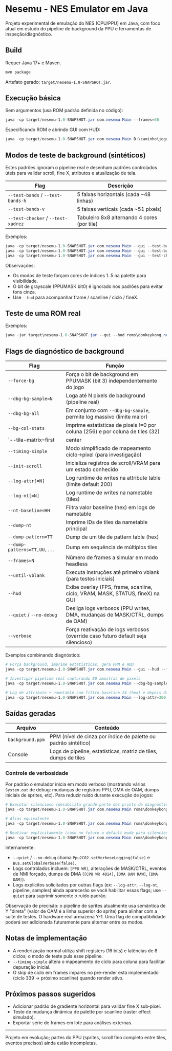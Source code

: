 # Nesemu - NES Emulator em Java

Projeto experimental de emulação do NES (CPU/PPU) em Java, com foco atual em estudo do pipeline de background da PPU e ferramentas de inspeção/diagnóstico.

## Build

Requer Java 17+ e Maven.

```powershell
mvn package
```

Artefato gerado: `target/nesemu-1.0-SNAPSHOT.jar`.

## Execução básica

Sem argumentos (usa ROM padrão definida no código):

```powershell
java -cp target/nesemu-1.0-SNAPSHOT.jar com.nesemu.Main --frames=60
```

Especificando ROM e abrindo GUI com HUD:

```powershell
java -cp target/nesemu-1.0-SNAPSHOT.jar com.nesemu.Main D:\caminho\jogo.nes --gui --hud
```

## Modos de teste de background (sintéticos)

Estes padrões ignoram o pipeline real e desenham padrões controlados úteis para validar scroll, fine X, atributos e atualização de tela.

| Flag | Descrição |
|------|-----------|
| `--test-bands` / `--test-bands-h` | 5 faixas horizontais (cada ~48 linhas) |
| `--test-bands-v` | 5 faixas verticais (cada ~51 pixels) |
| `--test-checker` / `--test-xadrez` | Tabuleiro 8x8 alternando 4 cores (por tile) |

Exemplos:
```powershell
java -cp target/nesemu-1.0-SNAPSHOT.jar com.nesemu.Main --gui --test-bands-h --hud
java -cp target/nesemu-1.0-SNAPSHOT.jar com.nesemu.Main --gui --test-bands-v --hud
java -cp target/nesemu-1.0-SNAPSHOT.jar com.nesemu.Main --gui --test-checker --hud
```

Observações:
* Os modos de teste forçam cores de índices 1..5 na palette para visibilidade.
* O bit de grayscale (PPUMASK bit0) é ignorado nos padrões para evitar tons cinza.
* Use `--hud` para acompanhar frame / scanline / ciclo / fineX.

## Teste de uma ROM real

Exemplos:
```powershell
java -jar target\nesemu-1.0-SNAPSHOT.jar --gui --hud roms\donkeykong.nes
```

## Flags de diagnóstico de background

| Flag | Função |
|------|--------|
| `--force-bg` | Força o bit de background em PPUMASK (bit 3) independentemente do jogo |
| `--dbg-bg-sample=N` | Loga até N pixels de background (pipeline real) |
| `--dbg-bg-all` | Em conjunto com `--dbg-bg-sample`, permite log massivo (limite maior) |
| `--bg-col-stats` | Imprime estatísticas de pixels !=0 por coluna (256) e por coluna de tiles (32) |
| `--tile-matrix=first|center|nonzero` | ASCII matrix: escolha de pixel representativo por tile ao gerar matriz |
| `--timing-simple` | Modo simplificado de mapeamento ciclo->pixel (para investigação) |
| `--init-scroll` | Inicializa registros de scroll/VRAM para um estado conhecido |
| `--log-attr[=N]` | Log runtime de writes na attribute table (limite default 200) |
| `--log-nt[=N]` | Log runtime de writes na nametable (tiles) |
| `--nt-baseline=HH` | Filtra valor baseline (hex) em logs de nametable |
| `--dump-nt` | Imprime IDs de tiles da nametable principal |
| `--dump-pattern=TT` | Dump de um tile de pattern table (hex) |
| `--dump-patterns=TT,UU,...` | Dump em sequência de múltiplos tiles |
| `--frames=N` | Número de frames a simular em modo headless |
| `--until-vblank` | Executa instruções até primeiro vblank (para testes iniciais) |
| `--hud` | Exibe overlay (FPS, frame, scanline, ciclo, VRAM, MASK, STATUS, fineX) na GUI |
| `--quiet` / `--no-debug` | Desliga logs verbosos (PPU writes, DMA, mudanças de MASK/CTRL, dumps de OAM) |
| `--verbose` | Força reativação de logs verbosos (override caso futuro default seja silencioso) |

Exemplos combinando diagnóstico:
```powershell
# Força background, imprime estatísticas, gera PPM e HUD
java -cp target/nesemu-1.0-SNAPSHOT.jar com.nesemu.Main --gui --hud --force-bg --bg-col-stats --frames=120

# Investigar pipeline real capturando 80 amostras de pixels
java -cp target/nesemu-1.0-SNAPSHOT.jar com.nesemu.Main --dbg-bg-sample=80 --frames=30

# Log de attribute + nametable com filtro baseline 24 (hex) e depois dump de pattern 24
java -cp target/nesemu-1.0-SNAPSHOT.jar com.nesemu.Main --log-attr=300 --log-nt=300 --nt-baseline=24 --dump-pattern=24 --frames=10
```

## Saídas geradas

| Arquivo | Conteúdo |
|---------|----------|
| `background.ppm` | PPM (nível de cinza por índice de palette ou padrão sintético) |
| Console | Logs de pipeline, estatísticas, matriz de tiles, dumps de tiles |

### Controle de verbosidade

Por padrão o emulador inicia em modo verboso (mostrando vários `System.out` de debug: mudanças de registros PPU, DMA de OAM, dumps iniciais de sprites, etc). Para reduzir ruído durante execução de jogos:

```powershell
# Executar silencioso (desabilita grande parte dos prints de diagnóstico)
java -cp target/nesemu-1.0-SNAPSHOT.jar com.nesemu.Main roms\donkeykong.nes --gui --quiet

# Alias equivalente
java -cp target/nesemu-1.0-SNAPSHOT.jar com.nesemu.Main roms\donkeykong.nes --no-debug

# Reativar explicitamente (caso no futuro o default mude para silencioso)
java -cp target/nesemu-1.0-SNAPSHOT.jar com.nesemu.Main roms\donkeykong.nes --verbose
```

Internamente:
* `--quiet` / `--no-debug` chama `Ppu2C02.setVerboseLogging(false)` e `Bus.setGlobalVerbose(false)`.
* Logs controlados incluem: `[PPU WR]`, alterações de MASK/CTRL, eventos de NMI forçado, dumps de DMA (`[CPU WR 4014]`, `[DMA OAM RAW]`, `[DMA OAM]`).
* Logs explícitos solicitados por outras flags (ex: `--log-attr`, `--log-nt`, pipeline, samples) ainda aparecerão se você habilitar essas flags; use `--quiet` para suprimir somente o ruído padrão.

Observação de precisão: o pipeline de sprites atualmente usa semântica de Y "direta" (valor de OAM é a linha superior do sprite) para alinhar com a suíte de testes. O hardware real armazena Y-1. Uma flag de compatibilidade poderá ser adicionada futuramente para alternar entre os modos.

## Notas de implementação

* A renderização normal utiliza shift registers (16 bits) e latências de 8 ciclos; o modo de teste pula esse pipeline.
* `--timing-simple` altera o mapeamento de ciclo para coluna para facilitar depuração inicial.
* O skip de ciclo em frames ímpares no pre-render está implementado (ciclo 339 -> próximo scanline) quando render ativo.

## Próximos passos sugeridos

* Adicionar padrão de gradiente horizontal para validar fine X sub‑pixel.
* Teste de mudança dinâmica de palette por scanline (raster effect simulado).
* Exportar série de frames em lote para análises externas.

---
Projeto em evolução; partes do PPU (sprites, scroll fino completo entre tiles, eventos precisos) ainda estão incompletas.
